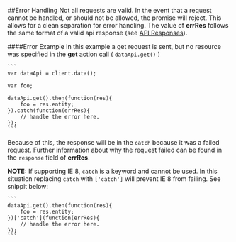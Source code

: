 ##Error Handling
Not all requests are valid. In the event that a request cannot be handled, or should not be allowed, the promise will
reject. This allows for a clean separation for error handling. The value of **errRes** follows the same format of
a valid api response (see [API Responses](api_responses.md)).


####Error Example
In this example a get request is sent, but no resource was specified in the **get** action  call ( `dataApi.get()` )

    ```
    var dataApi = client.data();

    var foo;

    dataApi.get().then(function(res){
        foo = res.entity;
    }).catch(function(errRes){
        // handle the error here.
    });
    ```
Because of this, the response will be in the `catch` because it was a failed request. Further information about why the
request failed can be found in the `response` field of **errRes**.

**NOTE:** If supporting IE 8, `catch` is a keyword and cannot be used. In this situation replacing `catch` with
`['catch']` will prevent IE 8 from failing. See snippit below:

    ```
    dataApi.get().then(function(res){
        foo = res.entity;
    })['catch'](function(errRes){
        // handle the error here.
    });
    ```
    